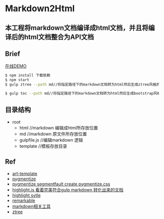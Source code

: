 # Markdown2Html
本工程将markdown文档编译成html文档，并且将编译后的html文档整合为API文档
----------
## Brief
[在线DEMO](https://advence-liz.github.io/markdown2html/index.html)

```bash
$ npm install 下载依赖
$ npm start 
$ gulp ztree --path md//将指定路径下的markdown文档转为html然后生成ztree风格的API文档

$ gulp toc --path md//将指定路径下的markdown文档转为html然后生成bootstrap风格的API文档
```
## 目录结构
- root
  + html //markdown 编辑成html所存放位置
  + md //markdown 原文件所存放位置
  + gulpfile.js //编辑markdown 逻辑
  + template //模板存放目录
## Ref
- [art-template](https://github.com/aui/art-template)
- [pygmentize](https://github.com/rvagg/node-pygmentize-bundled)
- [pygmentize segmentfault create pygmentize.css](https://segmentfault.com/a/1190000000661337)
- [highlight.js  看着完美符合gulp markdown 转化出来的文档](https://github.com/isagalaev/highlight.js)
- [highlight sytle](https://highlightjs.org/static/demo/)
- [remarkable](https://github.com/jonschlinkert/remarkable)
- [markdown相关工具](http://www.jianshu.com/p/34c92cbd0aaf)
- [ztree](http://ruby-china.org/topics/17028)
